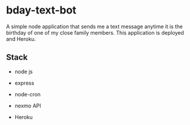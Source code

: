 # bday-text-bot

A simple node application that sends me a text message anytime it is the birthday of one of my close family members. This application is deployed and Heroku.

## Stack

* node js

* express

* node-cron

* nexmo API

* Heroku

